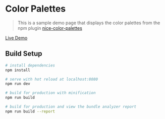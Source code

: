 # Color Palettes

> This is a sample demo page that displays the color palettes from the npm plugin [nice-color-palettes](https://github.com/Jam3/nice-color-palettes)

[Live Demo](https://jianzhiteh.github.io/colors-palette-demo/)

## Build Setup

``` bash
# install dependencies
npm install

# serve with hot reload at localhost:8080
npm run dev

# build for production with minification
npm run build

# build for production and view the bundle analyzer report
npm run build --report
```
